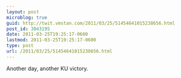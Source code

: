 ```yaml
---
layout: post
microblog: true
guid: http://twit.vmstan.com/2011/03/25/51454641015238656.html
post_id: 3043195
date: 2011-03-25T19:25:17-0600
lastmod: 2011-03-25T19:25:17-0600
type: post
url: /2011/03/25/51454641015238656.html
---
```

Another day, another KU victory.
